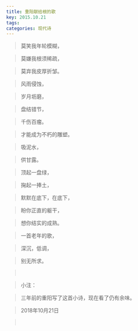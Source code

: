 ```yaml
---
title: 重阳献给根的歌
key: 2015.10.21
tags: 
categories: 现代诗
---
```


<blockquote class="blockquote-center">莫笑我年轮模糊，
</blockquote>
<blockquote class="blockquote-center">莫嫌我根须稀疏，
</blockquote>
<blockquote class="blockquote-center">莫弃我皮厚折邹。
</blockquote>
<blockquote class="blockquote-center">风雨侵蚀，
</blockquote>
<blockquote class="blockquote-center">岁月坜磨，
</blockquote>
<blockquote class="blockquote-center">盘结错节，
</blockquote>
<blockquote class="blockquote-center">千伤百瘤。
</blockquote>
<blockquote class="blockquote-center">才能成为不朽的雕塑。
</blockquote>
<blockquote class="blockquote-center">吸泥水，
</blockquote>
<blockquote class="blockquote-center">供甘露。
</blockquote>
<blockquote class="blockquote-center">顶起一盘绿，
</blockquote>
<blockquote class="blockquote-center">掬起一捧土，
</blockquote>
<blockquote class="blockquote-center">默默在底下，在底下，
</blockquote>
<blockquote class="blockquote-center">盼你正直的躯干，
</blockquote>
<blockquote class="blockquote-center">想你结实的成熟。
</blockquote>
<blockquote class="blockquote-center">一首老年的歌，
</blockquote>
<blockquote class="blockquote-center">深沉，低调，
</blockquote>
<blockquote class="blockquote-center">别无所求。
</blockquote>
<blockquote class="blockquote-center"></br>
</blockquote>
<blockquote class="blockquote-center">小注：
</blockquote>
<blockquote class="blockquote-center">三年前的重阳写了这首小诗，现在看了仍有余味。
</blockquote>
<blockquote class="blockquote-center">2018年10月21日
</blockquote>
<blockquote class="blockquote-center"></br>
</blockquote>
